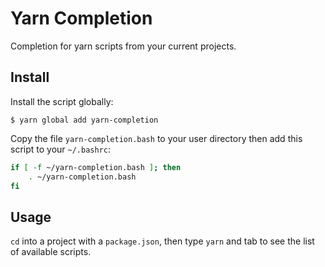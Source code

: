 # Yarn Completion

Completion for yarn scripts from your current projects.

## Install

Install the script globally:

```shell
$ yarn global add yarn-completion
```

Copy the file `yarn-completion.bash` to your user directory then add this script to your `~/.bashrc`:

```bash
if [ -f ~/yarn-completion.bash ]; then
    . ~/yarn-completion.bash
fi
```

## Usage

`cd` into a project with a `package.json`, then type `yarn` and tab to see the list of available scripts.
